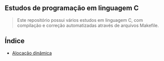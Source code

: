 ## Estudos de programação em linguagem C

> Este repositório possui vários estudos em linguagem C, com compilação e correção automatizadas através de arquivos Makefile.

## Índice

* [Alocação dinâmica](https://github.com/Dirack/Estudos/tree/master/C/alloc#aloca%C3%A7%C3%A3o-din%C3%A2mica)

